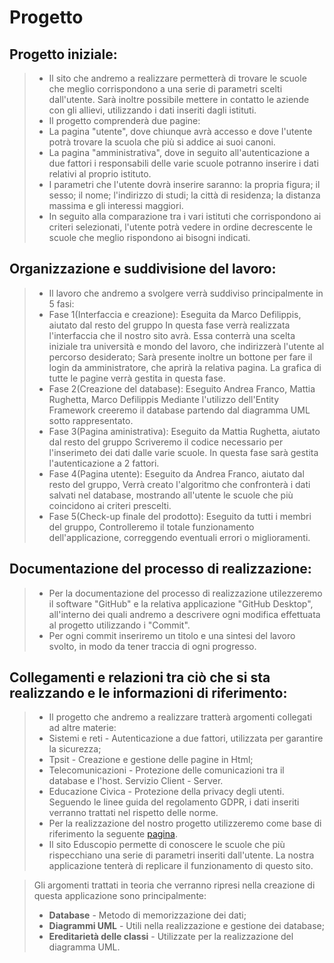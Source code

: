 # Progetto


## Progetto iniziale:

>- Il sito che andremo a realizzare permetterà di trovare le scuole che meglio corrispondono a una serie di parametri scelti dall'utente. Sarà inoltre possibile mettere in contatto le aziende con gli allievi, utilizzando i dati inseriti dagli istituti.
>- Il progetto comprenderà due pagine:
 >- La pagina "utente", dove chiunque avrà accesso e dove l'utente potrà trovare la scuola che più si addice ai suoi canoni.
 >- La pagina "amministrativa", dove in seguito all'autenticazione a due fattori i responsabili delle varie scuole potranno inserire i dati relativi al proprio            istituto.
>- I parametri che l'utente dovrà inserire saranno: la propria figura; il sesso; il nome; l'indirizzo di studi; la città di residenza; la distanza massima e gli interessi maggiori.
>- In seguito alla comparazione tra i vari istituti che corrispondono ai criteri selezionati, l'utente potrà vedere in ordine decrescente le scuole che meglio rispondono ai bisogni indicati.

## Organizzazione e suddivisione del lavoro:
> - Il lavoro che andremo a svolgere verrà suddiviso principalmente in 5 fasi:
 > - Fase 1(Interfaccia e creazione): Eseguita da Marco Defilippis, aiutato dal resto del gruppo
   In questa fase verrà realizzata l'interfaccia che il nostro sito avrà. Essa conterrà una scelta iniziale tra università e mondo del lavoro, che indirizzerà l'utente    al percorso desiderato; Sarà presente inoltre un bottone per fare il login da amministratore, che aprirà la relativa pagina. La grafica di tutte le pagine verrà        gestita in questa fase.
 > - Fase 2(Creazione del database): Eseguito Andrea Franco, Mattia Rughetta, Marco Defilippis
   Mediante l'utilizzo dell'Entity Framework creeremo il database partendo dal diagramma UML sotto rappresentato.  
 > - Fase 3(Pagina aministrativa): Eseguito da Mattia Rughetta, aiutato dal resto del gruppo
   Scriveremo il codice necessario per l'inserimeto dei dati dalle varie scuole. In questa fase sarà gestita l'autenticazione a 2 fattori.
 > - Fase 4(Pagina utente): Eseguito da Andrea Franco, aiutato dal resto del gruppo,
   Verrà creato l'algoritmo che confronterà i dati salvati nel database, mostrando all'utente le scuole che più coincidono ai criteri prescelti.
 > - Fase 5(Check-up finale del prodotto): Eseguito da tutti i membri del gruppo,
   Controlleremo il totale funzionamento dell'applicazione, correggendo eventuali errori o miglioramenti. 
 
## Documentazione del processo di realizzazione:
> - Per la documentazione del processo di realizzazione utilezzeremo il software "GitHub" e la relativa applicazione "GitHub Desktop", all'interno dei quali andremo a descrivere ogni modifica effettuata al progetto utilizzando i "Commit".
> - Per ogni commit inseriremo un titolo e una sintesi del lavoro svolto, in modo da tener traccia di ogni progresso.
## Collegamenti e relazioni tra ciò che si sta realizzando e le informazioni di riferimento:
> - Il progetto che andremo a realizzare tratterà argomenti collegati ad altre materie:
> - Sistemi e reti - Autenticazione a due fattori, utilizzata per garantire la sicurezza;
> - Tpsit - Creazione e gestione delle pagine in Html;
> - Telecomunicazioni - Protezione delle comunicazioni tra il database e l'host. Servizio Client - Server.
> - Educazione Civica - Protezione della privacy degli utenti. Seguendo le linee guida del regolamento GDPR, i dati inseriti verranno trattati nel rispetto delle norme.
> - Per la realizzazione del nostro progetto utilizzeremo come base di riferimento la seguente [pagina](https://www.eduscopio.it/).
> - Il sito Eduscopio permette di conoscere le scuole che più rispecchiano una serie di parametri inseriti dall'utente. La nostra applicazione tenterà di replicare il funzionamento di questo sito.
 
> Gli argomenti trattati in teoria che verranno ripresi nella creazione di questa applicazione sono principalmente:
> - **Database** - Metodo di memorizzazione dei dati;
> - **Diagrammi UML** - Utili nella realizzazione e gestione dei database;
> - **Ereditarietà delle classi** - Utilizzate per la realizzazione del diagramma UML.

